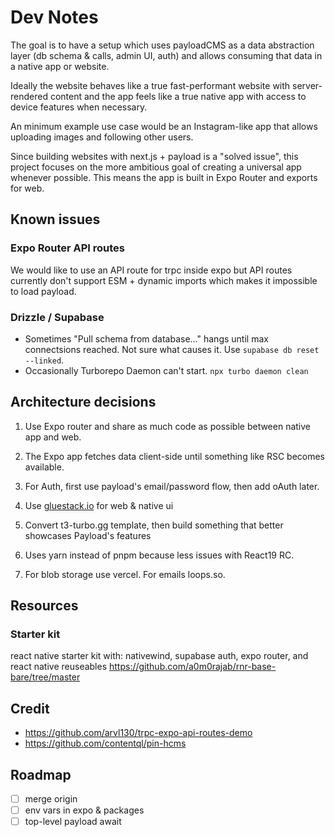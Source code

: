 # Dev Notes

The goal is to have a setup which uses payloadCMS as a data abstraction layer (db schema & calls, admin UI, auth) and allows consuming that data in a native app or website.

Ideally the website behaves like a true fast-performant website with server-rendered content and the app feels like a true native app with access to device features when necessary.

An minimum example use case would be an Instagram-like app that allows uploading images and following other users.

Since building websites with next.js + payload is a "solved issue", this project focuses on the more ambitious goal of creating a universal app whenever possible. This means the app is built in Expo Router and exports for web.

## Known issues

### Expo Router API routes

We would like to use an API route for trpc inside expo but API routes currently don't support ESM + dynamic imports which makes it impossible to load payload.

### Drizzle / Supabase

- Sometimes "Pull schema from database..." hangs until max connectsions reached. Not sure what causes it. Use `supabase db reset --linked`.
- Occasionally Turborepo Daemon can't start. `npx turbo daemon clean`

## Architecture decisions

1. Use Expo router and share as much code as possible between native app and web.

2. The Expo app fetches data client-side until something like RSC becomes available.

3. For Auth, first use payload's email/password flow, then add oAuth later.

4. Use [gluestack.io](https://gluestack.io/ui/docs/) for web & native ui

5. Convert t3-turbo.gg template, then build something that better showcases Payload's features

6. Uses yarn instead of pnpm because less issues with React19 RC.

7. For blob storage use vercel. For emails loops.so.

## Resources

### Starter kit

react native starter kit with: nativewind, supabase auth, expo router, and react native reuseables https://github.com/a0m0rajab/rnr-base-bare/tree/master

## Credit

- https://github.com/arvl130/trpc-expo-api-routes-demo
- https://github.com/contentql/pin-hcms

## Roadmap

- [ ] merge origin
- [ ] env vars in expo & packages
- [ ] top-level payload await
